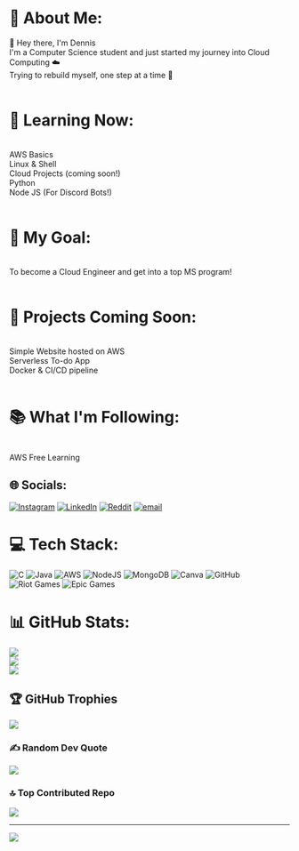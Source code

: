 # 💫 About Me:
👋 Hey there, I'm Dennis<br>I'm a Computer Science student and just started my journey into Cloud Computing ☁️<br>Trying to rebuild myself, one step at a time 🙌<br><br>
# 🔧 Learning Now:
<br>AWS Basics<br>Linux & Shell<br>Cloud Projects (coming soon!)<br>Python<br>Node JS (For Discord Bots!)<br><br>
# 🌱 My Goal:
<br>To become a Cloud Engineer and get into a top MS program!<br><br>
# 🚀 Projects Coming Soon:
<br> Simple Website hosted on AWS<br> Serverless To-do App<br> Docker & CI/CD pipeline<br><br>
# 📚 What I'm Following:
<br>AWS Free Learning


## 🌐 Socials:
[![Instagram](https://img.shields.io/badge/Instagram-%23E4405F.svg?logo=Instagram&logoColor=white)](https://instagram.com/calllmedenz) [![LinkedIn](https://img.shields.io/badge/LinkedIn-%230077B5.svg?logo=linkedin&logoColor=white)](https://linkedin.com/in/dennis-pradhan) [![Reddit](https://img.shields.io/badge/Reddit-%23FF4500.svg?logo=Reddit&logoColor=white)](https://reddit.com/user/General_Baker_932) [![email](https://img.shields.io/badge/Email-D14836?logo=gmail&logoColor=white)](mailto:dennispradhan210406@gmail.com) 

# 💻 Tech Stack:
![C](https://img.shields.io/badge/c-%2300599C.svg?style=for-the-badge&logo=c&logoColor=white) ![Java](https://img.shields.io/badge/java-%23ED8B00.svg?style=for-the-badge&logo=openjdk&logoColor=white) ![AWS](https://img.shields.io/badge/AWS-%23FF9900.svg?style=for-the-badge&logo=amazon-aws&logoColor=white) ![NodeJS](https://img.shields.io/badge/node.js-6DA55F?style=for-the-badge&logo=node.js&logoColor=white) ![MongoDB](https://img.shields.io/badge/MongoDB-%234ea94b.svg?style=for-the-badge&logo=mongodb&logoColor=white) ![Canva](https://img.shields.io/badge/Canva-%2300C4CC.svg?style=for-the-badge&logo=Canva&logoColor=white) ![GitHub](https://img.shields.io/badge/github-%23121011.svg?style=for-the-badge&logo=github&logoColor=white) ![Riot Games](https://img.shields.io/badge/riotgames-D32936.svg?style=for-the-badge&logo=riotgames&logoColor=white) ![Epic Games](https://img.shields.io/badge/epicgames-%23313131.svg?style=for-the-badge&logo=epicgames&logoColor=white)
# 📊 GitHub Stats:
![](https://github-readme-stats.vercel.app/api?username=callmedenz&theme=dark&hide_border=false&include_all_commits=false&count_private=false)<br/>
![](https://nirzak-streak-stats.vercel.app/?user=callmedenz&theme=dark&hide_border=false)<br/>
![](https://github-readme-stats.vercel.app/api/top-langs/?username=callmedenz&theme=dark&hide_border=false&include_all_commits=false&count_private=false&layout=compact)

## 🏆 GitHub Trophies
![](https://github-profile-trophy.vercel.app/?username=callmedenz&theme=radical&no-frame=false&no-bg=true&margin-w=4)

### ✍️ Random Dev Quote
![](https://quotes-github-readme.vercel.app/api?type=horizontal&theme=radical)

### 🔝 Top Contributed Repo
![](https://github-contributor-stats.vercel.app/api?username=callmedenz&limit=5&theme=dark&combine_all_yearly_contributions=true)

---
[![](https://visitcount.itsvg.in/api?id=callmedenz&icon=0&color=0)](https://visitcount.itsvg.in)

<!-- Proudly created with GPRM ( https://gprm.itsvg.in ) -->
